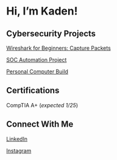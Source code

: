 # Hi, I’m Kaden!

## Cybersecurity Projects

[Wireshark for Beginners: Capture Packets](https://kadenea.github.io/WiresharkCapturePackets/)

[SOC Automation Project](https://kadenea.github.io/SOCAutomation/)

[Personal Computer Build]()

## Certifications

CompTIA A+ (_expected 1/25_)

## Connect With Me
[LinkedIn](https://www.linkedin.com/in/kaden-anderson-33481b32b)

[Instagram](https://www.instagram.com/kaden_a_18/)




<!---
kadenea/kadenea is a ✨ special ✨ repository because its `README.md` (this file) appears on your GitHub profile.
You can click the Preview link to take a look at your changes.
--->
